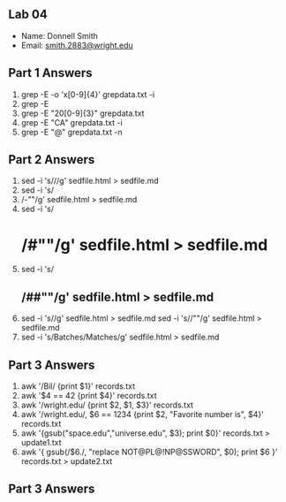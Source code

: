 ## Lab 04

- Name: Donnell Smith
- Email: smith.2883@wright.edu

## Part 1 Answers

1. grep -E -o 'x[0-9]{4}' grepdata.txt -i
2. grep -E
3. grep -E "20[0-9]{3}" grepdata.txt
4. grep -E "CA" grepdata.txt -i
5. grep -E "@" grepdata.txt -n

## Part 2 Answers

1. sed -i 's/<html>/<stuff>/g' sedfile.html > sedfile.md
2. sed -i 's/<li>/-""/g' sedfile.html > sedfile.md
3. sed -i 's/<h1>/#""/g' sedfile.html > sedfile.md
4. sed -i 's/<h2>/##""/g' sedfile.html > sedfile.md
5. sed -i 's/<u1>/g' sedfile.html > sedfile.md 
   sed -i 's/<html>/""/g' sedfile.html > sedfile.md
6. sed -i 's/Batches/Matches/g' sedfile.html > sedfile.md

## Part 3 Answers

1. awk '/Bil/ {print $1}' records.txt
2. awk '$4 == 42 {print $4}' records.txt
3. awk '/wright.edu/ {print $2, $1, $3}' records.txt
4. awk '/wright.edu/, $6 == 1234 {print $2, "Favorite number is", $4}' records.txt
5. awk '{gsub("space.edu","universe.edu", $3); print $0}' records.txt > update1.txt
6. awk '{ gsub(/$6\./, "replace NOT@PL@!NP@SSWORD", $0); print $6 }' records.txt > update2.txt

## Part 3 Answers
